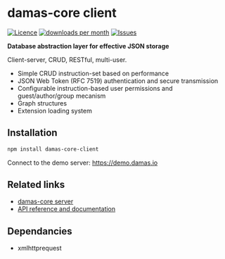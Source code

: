 # damas-core client

[![Licence](https://img.shields.io/github/license/remyla/damas-core.svg)](https://www.gnu.org/licenses/gpl-3.0.en.html)
[![downloads per month](http://img.shields.io/npm/dm/damas-core-client.svg)](https://www.npmjs.org/package/damas-core-client)
[![Issues](http://img.shields.io/github/issues/primcode/damas-core-client.svg)]( https://github.com/primcode/damas-core-client/issues )

**Database abstraction layer for effective JSON storage**

Client-server, CRUD, RESTful, multi-user.
* Simple CRUD instruction-set based on performance
* JSON Web Token (RFC 7519) authentication and secure transmission
* Configurable instruction-based user permissions and guest/author/group mecanism
* Graph structures
* Extension loading system

## Installation
```sh
npm install damas-core-client
```

Connect to the demo server: https://demo.damas.io

## Related links
* [damas-core server](https://github.com/remyla/damas-core)
* [API reference and documentation](https://github.com/remyla/damas-core/wiki)

## Dependancies
* xmlhttprequest
